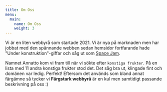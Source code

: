 ```yaml
---
title: Om Oss
menu:
  main:
    name: Om Oss
    weight: 3
---
```


Vi är en liten webbyrå som startade 2021. Vi är nya på marknaden men har jobbat med den spännande webben sedan hemsidor fortfarande hade "Under konstruktion"-giffar och såg ut som [Space Jam](https://www.spacejam.com/).

Namnet Annatto kom vi fram till när vi sökte efter `konstiga frukter`. På en lista med 11 andra konstiga frukter stod det. Det såg bra ut, klingade fint och domänen var ledig. Perfekt! Eftersom det används som bland annat färgämne så tycker vi **Färgstark webbyrå** är en kul men samtidigt passande beskrivning på oss :)

